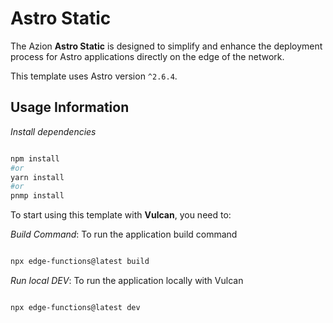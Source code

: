 # Astro Static

The Azion **Astro Static** is designed to simplify and enhance the deployment process for Astro applications directly on the edge of the network.

This template uses Astro version `^2.6.4`.

## Usage Information

_Install dependencies_

```bash

npm install
#or
yarn install
#or
pnmp install

```

To start using this template with **Vulcan**, you need to:

_Build Command_: To run the application build command

```bash

npx edge-functions@latest build

```

_Run local DEV_: To run the application locally with Vulcan

```bash

npx edge-functions@latest dev

```
